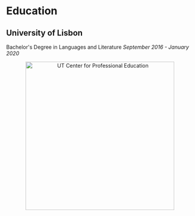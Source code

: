# Education
>
>
## University of Lisbon
Bachelor's Degree in Languages and Literature
<i>September 2016 - January 2020</i>
<p align="center">
    <img
        alt="UT Center for Professional Education"
        src="https://external-content.duckduckgo.com/iu/?u=https%3A%2F%2Fportuguese-flul.dlc.pt%2Fimagens%2Flayout%2Fentrada%2Fimg%2Flogo_flul.png&f=1&nofb=1&ipt=5af5f830ab3747418f9936593beeb434af5f67c1970a44006d918b632f6b0609&ipo=images"
        width="400"
    />
</p>
